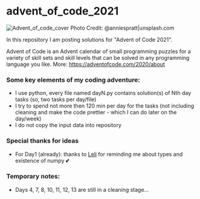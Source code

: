 # advent_of_code_2021

![Advent_of_code_cover Photo Credit: @anniespratt|unsplash.com](https://github.com/asyaparfenova/advent_of_code_2021/blob/main/cover.jpg?raw=true "Photo Credit: 
@Joanna Kosinska|unsplash.com")

In this repository I am posting solutions for "Advent of Code 2021".

Advent of Code is an Advent calendar of small programming puzzles for a variety of skill sets and skill levels that can be solved in any programming language you like.
More: https://adventofcode.com/2020/about

### Some key elements of my coding adventure:
- I use python, every file named dayN.py contains solution(s) of Nth day tasks (so, two tasks per day/file)
- I try to spend not more then 120 min per day for the tasks (not including cleaning and make the code prettier - which I can do later on the day/week)
- I do not copy the input data into repository

### Special thanks for ideas
- For Day1 (already): thanks to [Leli](https://github.com/lelilia) for reminding me about types and existence of numpy 💕

### Temporary notes:
- Days 4, 7, 8, 10, 11, 12, 13 are still in a cleaning stage...
